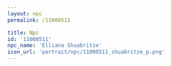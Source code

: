 ```yaml
---
layout: npc
permalink: /11000511

title: Npc
id: '11000511'
npc_name: 'Elliana Shuabritze'
icon_url: 'portrait/npc/11000511_shuabritze_p.png'
---
```

